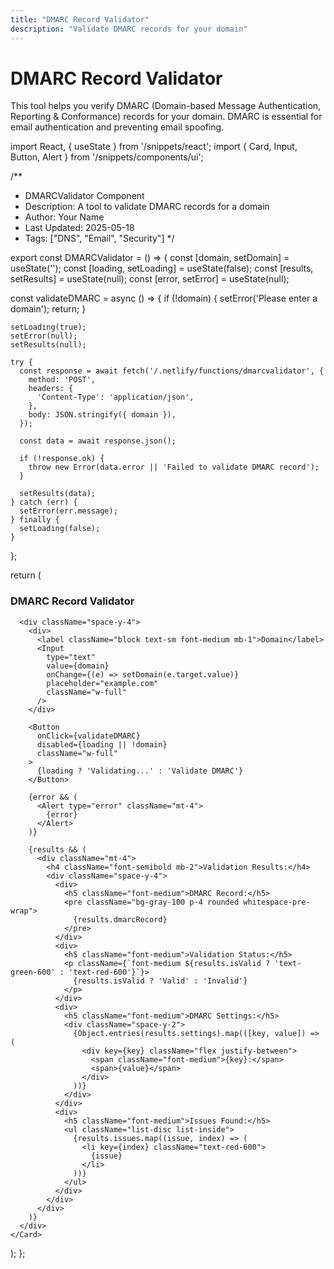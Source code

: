 ```yaml
---
title: "DMARC Record Validator"
description: "Validate DMARC records for your domain"
---
```


# DMARC Record Validator

This tool helps you verify DMARC (Domain-based Message Authentication, Reporting & Conformance) records for your domain. DMARC is essential for email authentication and preventing email spoofing.

import React, { useState } from '/snippets/react';
import { Card, Input, Button, Alert } from '/snippets/components/ui';

/**
 * DMARCValidator Component
 * Description: A tool to validate DMARC records for a domain
 * Author: Your Name
 * Last Updated: 2025-05-18
 * Tags: ["DNS", "Email", "Security"]
 */

export const DMARCValidator = () => {
  const [domain, setDomain] = useState('');
  const [loading, setLoading] = useState(false);
  const [results, setResults] = useState(null);
  const [error, setError] = useState(null);

  const validateDMARC = async () => {
    if (!domain) {
      setError('Please enter a domain');
      return;
    }

    setLoading(true);
    setError(null);
    setResults(null);

    try {
      const response = await fetch('/.netlify/functions/dmarcvalidator', {
        method: 'POST',
        headers: {
          'Content-Type': 'application/json',
        },
        body: JSON.stringify({ domain }),
      });

      const data = await response.json();
      
      if (!response.ok) {
        throw new Error(data.error || 'Failed to validate DMARC record');
      }

      setResults(data);
    } catch (err) {
      setError(err.message);
    } finally {
      setLoading(false);
    }
  };

  return (
    <Card>
      <h3 className="text-xl font-bold mb-4">DMARC Record Validator</h3>
      
      <div className="space-y-4">
        <div>
          <label className="block text-sm font-medium mb-1">Domain</label>
          <Input
            type="text"
            value={domain}
            onChange={(e) => setDomain(e.target.value)}
            placeholder="example.com"
            className="w-full"
          />
        </div>

        <Button
          onClick={validateDMARC}
          disabled={loading || !domain}
          className="w-full"
        >
          {loading ? 'Validating...' : 'Validate DMARC'}
        </Button>

        {error && (
          <Alert type="error" className="mt-4">
            {error}
          </Alert>
        )}

        {results && (
          <div className="mt-4">
            <h4 className="font-semibold mb-2">Validation Results:</h4>
            <div className="space-y-4">
              <div>
                <h5 className="font-medium">DMARC Record:</h5>
                <pre className="bg-gray-100 p-4 rounded whitespace-pre-wrap">
                  {results.dmarcRecord}
                </pre>
              </div>
              <div>
                <h5 className="font-medium">Validation Status:</h5>
                <p className={`font-medium ${results.isValid ? 'text-green-600' : 'text-red-600'}`}>
                  {results.isValid ? 'Valid' : 'Invalid'}
                </p>
              </div>
              <div>
                <h5 className="font-medium">DMARC Settings:</h5>
                <div className="space-y-2">
                  {Object.entries(results.settings).map(([key, value]) => (
                    <div key={key} className="flex justify-between">
                      <span className="font-medium">{key}:</span>
                      <span>{value}</span>
                    </div>
                  ))}
                </div>
              </div>
              <div>
                <h5 className="font-medium">Issues Found:</h5>
                <ul className="list-disc list-inside">
                  {results.issues.map((issue, index) => (
                    <li key={index} className="text-red-600">
                      {issue}
                    </li>
                  ))}
                </ul>
              </div>
            </div>
          </div>
        )}
      </div>
    </Card>
  );
};
